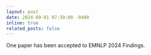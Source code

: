 ```yaml
---
layout: post
date: 2024-09-01 07:59:00 -0400
inline: true
related_posts: false
---
```


One paper has been accepted to EMNLP 2024 Findings.
